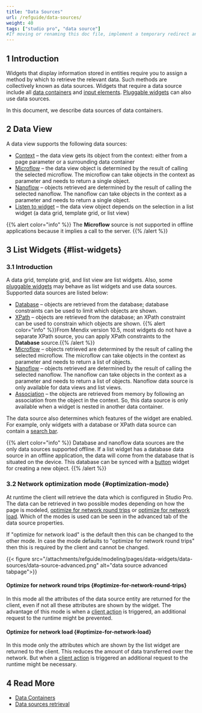 ```yaml
---
title: "Data Sources"
url: /refguide/data-sources/
weight: 40
tags: ["studio pro", "data source"]
#If moving or renaming this doc file, implement a temporary redirect and let the respective team know they should update the URL in the product. See Mapping to Products for more details.
---
```


## 1 Introduction

Widgets that display information stored in entities require you to assign a method by which to retrieve the relevant data. Such methods are collectively known as data sources. Widgets that require a data source include all [data containers](/refguide/data-widgets/) and [input elements](/refguide/input-widgets/). [Pluggable widgets](/apidocs-mxsdk/apidocs/pluggable-widgets/) can also use data sources.

In this document, we describe data sources of data containers. 

## 2 Data View

A data view supports the following data sources:

* [Context](/refguide/context-source/) – the data view gets its object from the context:  either from a page parameter or a surrounding data container
* [Microflow](/refguide/microflow-source/) – the data view object is determined by the result of calling the selected microflow. The microflow can take objects in the context as parameter and needs to return a single object.
* [Nanoflow](/refguide/nanoflow-source/) – objects retrieved are determined by the result of calling the selected nanoflow. The nanoflow can take objects in the context as a parameter and needs to return a single object. 
* [Listen to widget](/refguide/listen-to-grid-source/) – the data view object depends on the selection in a list widget (a data grid, template grid, or list view)

{{% alert color="info" %}}
The **Microflow** source is not supported in offline applications because it implies a call to the server.
{{% /alert %}}

## 3 List Widgets {#list-widgets}

### 3.1 Introduction
A data grid, template grid, and list view are list widgets. Also, some [pluggable widgets](/apidocs-mxsdk/apidocs/pluggable-widgets/) may behave as list widgets and use data sources. Supported data sources are listed below:

* [Database](/refguide/database-source/) – objects are retrieved from the database; database constraints can be used to limit which objects are shown. 
* [XPath](/refguide/xpath-source/) – objects are retrieved from the database; an XPath constraint can be used to constrain which objects are shown.
    {{% alert color="info" %}}From Mendix version 10.5, most widgets do not have a separate XPath source, you can apply XPath constraints to the **Database** source.{{% /alert %}}
* [Microflow](/refguide/microflow-source/) – objects retrieved are determined by the result of calling the selected microflow. The microflow can take objects in the context as parameter and needs to return a list of objects.
* [Nanoflow](/refguide/nanoflow-source/) – objects retrieved are determined by the result of calling the selected nanoflow. The nanoflow can take objects in the context as a parameter and needs to return a list of objects. Nanoflow data source is only available for data views and list views. 
* [Association](/refguide/association-source/) – the objects are retrieved from memory by following an association from the object in the context. So, this data source is only available when a widget is nested in another data container. 

The data source also determines which features of the widget are enabled. For example, only widgets with a database or XPath data source can contain a [search bar](/refguide/search-bar/).

{{% alert color="info" %}}
Database and nanoflow data sources are the only data sources supported offline. If a list widget has a database data source in an offline application, the data will come from the database that is situated on the device. This database can be synced with a [button](/refguide/button-properties/) widget for creating a new object.
{{% /alert %}}

### 3.2 Network optimization mode {#optimization-mode}
At runtime the client will retrieve the data which is configured in Studio Pro. The data can be retrieved in two possible modes depending on how the page is modeled, [optimize for network round trips](#optimize-for-network-round-trips) or [optimize for network load](#optimize-for-network-load).
Which of the modes is used can be seen in the advanced tab of the data source properties.

If "optimize for network load" is the default then this can be changed to the other mode. In case the mode
defaults to "optimize for network round trips" then this is required by the client and cannot be changed.

{{< figure src="/attachments/refguide/modeling/pages/data-widgets/data-sources/data-source-advanced.png" alt="data source advanced tabpage">}}
#### Optimize for network round trips {#optimize-for-network-round-trips}
In this mode all the attributes of the data source entity are returned for the client, even if not all these attributes are shown by the widget.
The advantage of this mode is when a [client action](/refguide/on-click-event/#actions) is triggered, an additional request to the runtime might be prevented. 

#### Optimize for network load {#optimize-for-network-load}
In this mode only the attributes which are shown by the list widget are returned to the client.  This reduces the amount of data transferred over the network.
But when a [client action](/refguide/on-click-event/#actions) is triggered an additional request to the runtime might be necessary. 

## 4 Read More

* [Data Containers](/refguide/data-widgets/)
* [Data sources retrieval](/refguide/datasource-runtime) 
